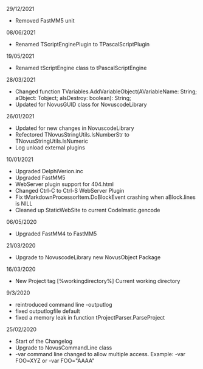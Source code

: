 29/12/2021

* Removed FastMM5 unit

08/06/2021

* Renamed TScriptEnginePlugin to TPascalScriptPlugin

19/05/2021

* Renamed tScriptEngine class to tPascalScriptEngine
  
28/03/2021

* Changed function TVariables.AddVariableObject(AVariableName: String; aObject: Tobject; aIsDestroy: boolean): String;
* Updated for NovusGUID class for NovuscodeLibrary

26/01/2021

* Updated for new changes in NovuscodeLibrary
* Refectored TNovusStringUtils.IsNumberStr to TNovusStringUtils.IsNumeric
* Log unload external plugins

10/01/2021

* Upgraded DelphiVerion.inc
* Upgraded FastMM5 
* WebServer plugin support for 404.html
* Changed Ctrl-C to Ctrl-S WebServer Plugin 
* Fix tMarkdownProcessorItem.DoBlockEvent crashing when aBlock.lines is NILL
* Cleaned up StaticWebSite to current CodeImatic.gencode

06/05/2020

* Upgraded FastMM4 to FastMM5

21/03/2020

* Upgrade to NovuscodeLibrary new NovusObject Package

16/03/2020

* New Project tag [%workingdirectory%] Current working directory

9/3/2020

  * reintroduced command line -outputlog 
  * fixed outputlogfile default 
  * fixed a memory leak in function tProjectParser.ParseProject

25/02/2020

* Start of the Changelog
* Upgrade to NovusCommandLine class
* -var command line changed to allow multiple access. 
   Example: -var FOO=XYZ or -var FOO="AAAA"